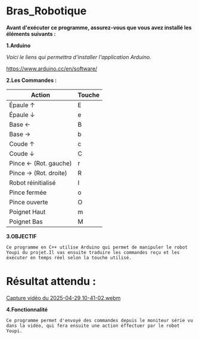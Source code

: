 # Bras_Robotique

**Avant d'exécuter ce programme, assurez-vous que vous avez installé les éléments suivants :**

**1.Arduino**

*Voici le liens qui permettra d'installer l'application Arduino.*

https://www.arduino.cc/en/software/

**2.Les Commandes :**

| **Action**                   | **Touche** |
|------------------------------|------------|
| Épaule ↑                      | E          |
| Épaule ↓                      | e          |
| Base ←                        | B          |
| Base →                        | b          |
| Coude ↑                       | c          |
| Coude ↓                       | C          |
| Pince ← (Rot. gauche)         | r          |
| Pince → (Rot. droite)         | R          |
| Robot réinitialisé            | I          |
| Pince fermée                  | o          |
| Pince ouverte                 | O          |
| Poignet Haut                  | m          |
| Poignet Bas                   | M          |


**3.OBJECTIF**

  ``Ce programme en C++ utilise Arduino qui permet de manipuler le robot Youpi du projet.Il vas ensuite traduire les commandes reçu et les éxécuter en temps réel selon la touche utilisé.``
   
# Résultat attendu : 

[Capture vidéo du 2025-04-29 10-41-02.webm]( https://github.com/user-attachments/assets/0f3d6606-519f-418b-b2f3-31cb6ebe32f9)


**4.Fonctionnalité**

``Ce programme permet d'envoyé des commandes depuis le moniteur série vu dans la vidéo, qui fera ensuite une action éffectuer par le robot Youpi.``
